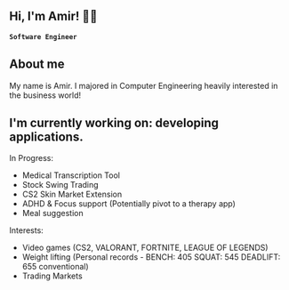 ## Hi, I'm Amir! 🤴🏻

**` Software Engineer `**

##  About me 
My name is Amir. I majored in Computer Engineering heavily interested in the business world!


## I'm currently working on: developing applications.

In Progress:
- Medical Transcription Tool
- Stock Swing Trading
- CS2 Skin Market Extension
- ADHD & Focus support (Potentially pivot to a therapy app)
- Meal suggestion

Interests: 
- Video games (CS2, VALORANT, FORTNITE, LEAGUE OF LEGENDS)
- Weight lifting (Personal records - BENCH: 405 SQUAT: 545 DEADLIFT: 655 conventional) 
- Trading Markets
